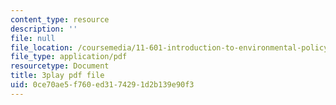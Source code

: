 ```yaml
---
content_type: resource
description: ''
file: null
file_location: /coursemedia/11-601-introduction-to-environmental-policy-and-planning-fall-2016/0ce70ae5f760ed3174291d2b139e90f3_vQhm-w6l1OY.pdf
file_type: application/pdf
resourcetype: Document
title: 3play pdf file
uid: 0ce70ae5-f760-ed31-7429-1d2b139e90f3
---
```

